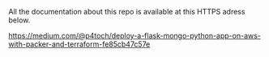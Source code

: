 All the documentation about this repo is available at this HTTPS adress below.

https://medium.com/@p4toch/deploy-a-flask-mongo-python-app-on-aws-with-packer-and-terraform-fe85cb47c57e
